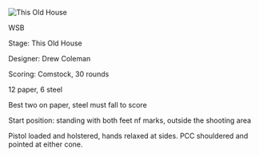 ![This Old House](https://github.com/bagellord/USPSA-Stages/blob/master/26-30%20rounds/This%20Old%20House%20-%2030%20Rounds%20-%20Comstock/This%20Old%20House.png)

WSB

Stage: This Old House

Designer: Drew Coleman

Scoring: Comstock, 30 rounds

12 paper, 6 steel

Best two on paper, steel must fall to score

Start position: standing with both feet nf marks, outside the shooting area

Pistol loaded and holstered, hands relaxed at sides. PCC shouldered and pointed at either cone.
